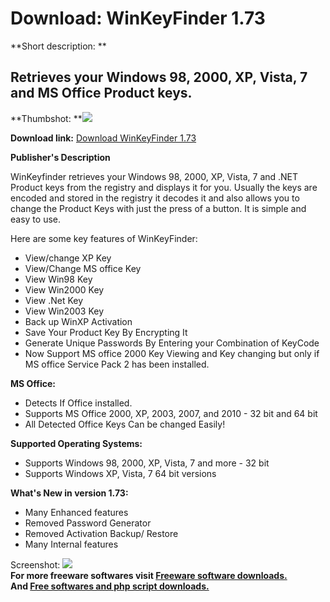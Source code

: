 # Download: WinKeyFinder 1.73

**Short description: **

## Retrieves your Windows 98, 2000, XP, Vista, 7 and MS Office Product keys.

  
**Thumbshot: **![](http://www.freewarefiles.com/screenshot/winkeyfinder_md.gif)   
  
**Download link:** [Download WinKeyFinder 1.73](http://freesoftwares.boysofts.com/WinKeyfinder-V-RC_program_12722.html)  
  

**Publisher's Description**  
  

WinKeyfinder retrieves your Windows 98, 2000, XP, Vista, 7 and .NET Product
keys from the registry and displays it for you. Usually the keys are encoded
and stored in the registry it decodes it and also allows you to change the
Product Keys with just the press of a button. It is simple and easy to use.

Here are some key features of WinKeyFinder:

  * View/change XP Key 
  * View/Change MS office Key 
  * View Win98 Key 
  * View Win2000 Key 
  * View .Net Key 
  * View Win2003 Key 
  * Back up WinXP Activation 
  * Save Your Product Key By Encrypting It 
  * Generate Unique Passwords By Entering your Combination of KeyCode 
  * Now Support MS office 2000 Key Viewing and Key changing but only if MS office Service Pack 2 has been installed. 

**MS Office:**

  * Detects If Office installed. 
  * Supports MS Office 2000, XP, 2003, 2007, and 2010 - 32 bit and 64 bit 
  * All Detected Office Keys Can be changed Easily! 

**Supported Operating Systems:**

  * Supports Windows 98, 2000, XP, Vista, 7 and more - 32 bit 
  * Supports Windows XP, Vista, 7 64 bit versions 

**What's New in version 1.73:**

  * Many Enhanced features 
  * Removed Password Generator 
  * Removed Activation Backup/ Restore 
  * Many Internal features 

  
  
Screenshot: ![](http://www.freewarefiles.com/screenshot/winkeyfinder.gif)  
**For more freeware softwares visit [Freeware software downloads.](http://freesoftwares.boysofts.com/)**   
**And [Free softwares and php script downloads.](http://www.boysofts.com/)**

